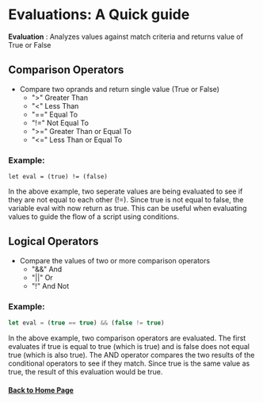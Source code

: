 # Evaluations: A Quick guide

**Evaluation**
: Analyzes values against match criteria and returns value of True or False

## **Comparison Operators**
- Compare two oprands and return single value (True or False)
  - ">" Greater Than
  - "<" Less Than
  - "==" Equal To
  - "!=" Not Equal To
  - ">=" Greater Than or Equal To
  - "<=" Less Than or Equal To
    
### **Example:**

 ```javascirpt 
let eval = (true) != (false)
```

In the above example, two seperate values are being evaluated to see if they are not equal to each other (!=).
Since true is not equal to false, the variable eval with now return as true. This can be useful when evaluating 
values to guide the flow of a script using conditions.

## Logical Operators
- Compare the values of two or more comparison operators
  - "&&" And
  - "||" Or
  - "!"  And Not

### Example:

```javascript
let eval = (true == true) && (false != true)
```

In the above example, two comparison operators are evaluated. The first evaluates if true is equal to true (which is true)
and is false does not equal true (which is also true). The AND operator compares the two results of the conditional 
operators to see if they match. Since true is the same value as true, the result of this evaluation would be true.

#### [Back to Home Page](/README.md)
